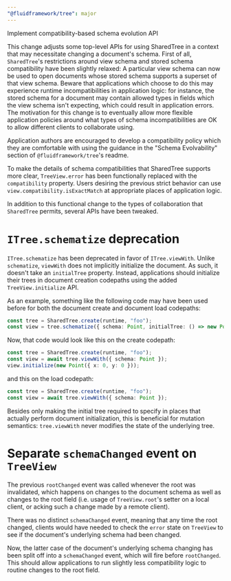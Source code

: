 ```yaml
---
"@fluidframework/tree": major
---
```


Implement compatibility-based schema evolution API

This change adjusts some top-level APIs for using SharedTree in a context that may necessitate changing a document's schema.
First of all, `SharedTree`'s restrictions around view schema and stored schema compatibility have been slightly relaxed:
A particular view schema can now be used to open documents whose stored schema supports a superset of that view schema.
Beware that applications which choose to do this may experience runtime incompatibilities in application logic: for instance,
the stored schema for a document may contain allowed types in fields which the view schema isn't expecting,
which could result in application errors.
The motivation for this change is to eventually allow more flexible application policies around what types of schema incompatibilities
are OK to allow different clients to collaborate using.

Application authors are encouraged to develop a compatibility policy which they are comfortable with using the guidance in the
"Schema Evolvability" section of `@fluidframework/tree`'s readme.

To make the details of schema compatibilities that SharedTree supports more clear,
`TreeView.error` has been functionally replaced with the `compatibility` property.
Users desiring the previous strict behavior can use `view.compatibility.isExactMatch` at appropriate places of application logic.

In addition to this functional change to the types of collaboration that `SharedTree` permits, several APIs have been tweaked.

# `ITree.schematize` deprecation

`ITree.schematize` has been deprecated in favor of `ITree.viewWith`.
Unlike `schematize`, `viewWith` does not implicitly initialize the document. As such, it doesn't take an `initialTree` property.
Instead, applications should initialize their trees in document creation codepaths using the added `TreeView.initialize` API.

As an example, something like the following code may have been used before for both the document create and document load codepaths:

```typescript
const tree = SharedTree.create(runtime, "foo");
const view = tree.schematize({ schema: Point, initialTree: () => new Point({ x: 0, y: 0 }) });
```

Now, that code would look like this on the create codepath:

```typescript
const tree = SharedTree.create(runtime, "foo");
const view = await tree.viewWith({ schema: Point });
view.initialize(new Point({ x: 0, y: 0 }));
```

and this on the load codepath:

```typescript
const tree = SharedTree.create(runtime, "foo");
const view = await tree.viewWith({ schema: Point });
```

Besides only making the initial tree required to specify in places that actually perform document initialization, this is beneficial for mutation semantics: `tree.viewWith` never modifies the state of the underlying tree.

# Separate `schemaChanged` event on `TreeView`

The previous `rootChanged` event was called whenever the root was invalidated, which happens on changes to the document schema
as well as changes to the root field (i.e. usage of `TreeView.root`'s setter on a local client, or acking such a change made by
a remote client).

There was no distinct `schemaChanged` event, meaning that any time the root changed,
clients would have needed to check the `error` state on `TreeView` to see if the document's underlying schema had been changed.

Now, the latter case of the document's underlying schema changing has been split off into a `schemaChanged` event, which will
fire before `rootChanged`.
This should allow applications to run slightly less compatibility logic to routine changes to the root field.
